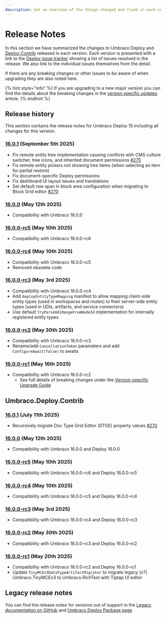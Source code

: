 ```yaml
---
description: Get an overview of the things changed and fixed in each version of Umbraco Deploy.
---
```


# Release Notes

In this section we have summarized the changes to Umbraco Deploy and [Deploy Contrib](https://github.com/umbraco/Umbraco.Deploy.Contrib) released in each version. Each version is presented with a link to the [Deploy issue tracker](https://github.com/umbraco/Umbraco.Deploy.Issues/issues) showing a list of issues resolved in the release. We also link to the individual issues themselves from the detail.

If there are any breaking changes or other issues to be aware of when upgrading they are also noted here.

{% hint style="info" %}
If you are upgrading to a new major version you can find the details about the breaking changes in the [version specific updates](upgrades/version-specific.md) article.
{% endhint %}

## Release history

This section contains the release notes for Umbraco Deploy 15 including all changes for this version.

### [16.0.1](https://github.com/umbraco/Umbraco.Deploy.Issues/issues?q=is%3Aissue+is%3Aclosed+label%3Arelease%2F16.0.1) (September 5th 2025)

* Fix remote entity tree implementation causing conflicts with CMS culture switcher, tree icons, and inherited document permissions [#275](https://github.com/umbraco/Umbraco.Deploy.Issues/issues/275)
* Fix remote entity pickers not showing tree items (when selecting an item for partial restore)
* Fix document-specific Deploy permissions
* Fix dashboard UI layout issues and translations
* Set default row span in block area configuration when migrating to Block Grid editor [#270](https://github.com/umbraco/Umbraco.Deploy.Issues/issues/270#issuecomment-3068861453)

### [16.0.0](https://github.com/umbraco/Umbraco.Deploy.Issues/issues?q=is%3Aissue+is%3Aclosed+label%3Arelease%2F16.0.0) (May 12th 2025)

* Compatibility with Umbraco 16.0.0

### [16.0.0-rc5](https://github.com/umbraco/Umbraco.Deploy.Issues/issues?q=is%3Aissue+is%3Aclosed+label%3Arelease%2F16.0.0) (May 10th 2025)

* Compatibility with Umbraco 16.0.0-rc6

### [16.0.0-rc4](https://github.com/umbraco/Umbraco.Deploy.Issues/issues?q=is%3Aissue+is%3Aclosed+label%3Arelease%2F16.0.0) (May 10th 2025)

* Compatibility with Umbraco 16.0.0-rc5
* Removed obsolete code

### [16.0.0-rc3](https://github.com/umbraco/Umbraco.Deploy.Issues/issues?q=is%3Aissue+is%3Aclosed+label%3Arelease%2F16.0.0) (May 3rd 2025)

* Compatibility with Umbraco 16.0.0-rc4
* Add `deployEntityTypeMapping` manifest to allow mapping client-side entity types (used in workspaces and routes) to their server-side entity types (used in UDIs, artifacts, and service connectors)
* Use default `TryParseUdiRangeFromNodeId` implementation for internally registered entity types

### [16.0.0-rc2](https://github.com/umbraco/Umbraco.Deploy.Issues/issues?q=is%3Aissue+is%3Aclosed+label%3Arelease%2F16.0.0) (May 30th 2025)

* Compatibility with Umbraco 16.0.0-rc3
* Rename/add `CancellationToken` parameters and add `ConfigureAwait(false)` to awaits

### [16.0.0-rc1](https://github.com/umbraco/Umbraco.Deploy.Issues/issues?q=is%3Aissue+is%3Aclosed+label%3Arelease%2F16.0.0) (May 16th 2025)

* Compatibility with Umbraco 16.0.0-rc2
  * See full details of breaking changes under the [Version-specific Upgrade Guide](upgrades/version-specific.md)

## Umbraco.Deploy.Contrib

### [16.0.1](https://github.com/umbraco/Umbraco.Deploy.Contrib/releases/tag/release-16.0.1) (July 11th 2025)

* Recursively migrate Doc Type Grid Editor (DTGE) property values [#270](https://github.com/umbraco/Umbraco.Deploy.Issues/issues/270)

### [16.0.0](https://github.com/umbraco/Umbraco.Deploy.Contrib/releases/tag/release-16.0.0) (May 12th 2025)

* Compatibility with Umbraco 16.0.0 and Deploy 16.0.0

### [16.0.0-rc5](https://github.com/umbraco/Umbraco.Deploy.Contrib/releases/tag/release-16.0.0-rc5) (May 10th 2025)

* Compatibility with Umbraco 16.0.0-rc6 and Deploy 16.0.0-rc5

### [16.0.0-rc4](https://github.com/umbraco/Umbraco.Deploy.Contrib/releases/tag/release-16.0.0-rc4) (May 10th 2025)

* Compatibility with Umbraco 16.0.0-rc5 and Deploy 16.0.0-rc4

### [16.0.0-rc3](https://github.com/umbraco/Umbraco.Deploy.Contrib/releases/tag/release-16.0.0-rc3) (May 3rd 2025)

* Compatibility with Umbraco 16.0.0-rc4 and Deploy 16.0.0-rc3

### [16.0.0-rc2](https://github.com/umbraco/Umbraco.Deploy.Contrib/releases/tag/release-16.0.0-rc2) (May 30th 2025)

* Compatibility with Umbraco 16.0.0-rc3 and Deploy 16.0.0-rc2

### [16.0.0-rc1](https://github.com/umbraco/Umbraco.Deploy.Contrib/releases/tag/release-16.0.0-rc1) (May 20th 2025)

* Compatibility with Umbraco 16.0.0-rc2 and Deploy 16.0.0-rc1
* Update `TinyMCEv3DataTypeArtifactMigrator` to migrate legacy (v7) Umbraco.TinyMCEv3 to Umbraco.RichText with Tiptap UI editor

## Legacy release notes

You can find the release notes for versions out of support in the [Legacy documentation on GitHub](https://github.com/umbraco/UmbracoDocs/blob/umbraco-eol-versions/11/umbraco-deploy/release-notes.md) and [Umbraco Deploy Package page](https://our.umbraco.com/packages/developer-tools/umbraco-deploy/)
